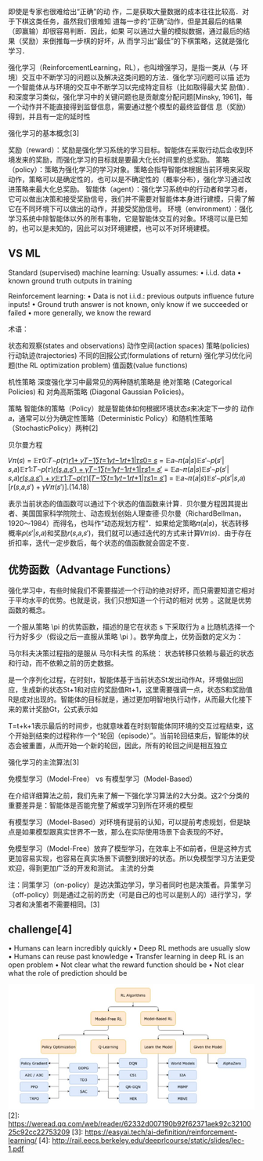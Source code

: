 

<!--
 * @version:
 * @Author:  StevenJokess https://github.com/StevenJokess
 * @Date: 2020-10-05 22:08:57
 * @LastEditors:  StevenJokess https://github.com/StevenJokess
 * @LastEditTime: 2020-12-19 17:18:49
 * @Description:
 * @TODO::
 * @Reference:https://spinningup.readthedocs.io/zh_CN/latest/spinningup/rl_intro.html#bellman-equations
 * https://nndl.github.io/ ch14
 * https://anesck.github.io/M-D-R_learning_notes/RLTPI/notes_html/1.chapter_one.html
-->

即使是专家也很难给出“正确”的动 作，二是获取大量数据的成本往往比较高．对于下棋这类任务，虽然我们很难知 道每一步的“正确”动作，但是其最后的结果（即赢输）却很容易判断．因此，如果 可以通过大量的模拟数据，通过最后的结果（奖励）来倒推每一步棋的好坏，从 而学习出“最佳”的下棋策略，这就是强化学习．

强化学习（ReinforcementLearning，RL），也叫增强学习，是指一类从（与 环境）交互中不断学习的问题以及解决这类问题的方法．强化学习问题可以描 述为一个智能体从与环境的交互中不断学习以完成特定目标（比如取得最大奖 励值）．和深度学习类似，强化学习中的关键问题也是贡献度分配问题[Minsky, 1961]，每一个动作并不能直接得到监督信息，需要通过整个模型的最终监督信 息（奖励）得到，并且有一定的延时性

强化学习的基本概念[3]

奖励（reward）：奖励是强化学习系统的学习目标。智能体在采取行动后会收到环境发来的奖励，而强化学习的目标就是要最大化长时间里的总奖励。
策略（policy）：策略为强化学习的学习对象。策略会指导智能体根据当前环境来采取动作，策略可以是确定性的，也可以是不确定性的（概率分布），强化学习通过改进策略来最大化总奖励。
智能体（agent）：强化学习系统中的行动者和学习者，它可以做出决策和接受奖励信号，我们并不需要对智能体本身进行建模，只需了解它在不同环境下可以做出的动作，并接受奖励信号。
环境（environment）：强化学习系统中除智能体以外的所有事物，它是智能体交互的对象。环境可以是已知的，也可以是未知的，因此可以对环境建模，也可以不对环境建模。
## VS ML

Standard (supervised) machine learning:
Usually assumes:
• i.i.d. data
• known ground truth outputs in training

Reinforcement learning:
• Data is not i.i.d.: previous outputs influence future inputs! • Ground truth answer is not known, only know if we succeeded or failed • more generally, we know the reward

术语：

状态和观察(states and observations)
动作空间(action spaces)
策略(policies)
行动轨迹(trajectories)
不同的回报公式(formulations of return)
强化学习优化问题(the RL optimization problem)
值函数(value functions)

机性策略
深度强化学习中最常见的两种随机策略是 绝对策略 (Categorical Policies) 和 对角高斯策略 (Diagonal Gaussian Policies)。

策略 智能体的策略（Policy）就是智能体如何根据环境状态𝑠来决定下一步的 动作𝑎，通常可以分为确定性策略（Deterministic Policy）和随机性策略（StochasticPolicy）两种[2]

贝尔曼方程

𝑉𝜋(𝑠) = 𝔼𝜏0∶𝑇∼𝑝(𝜏)[𝑟1+ 𝛾𝑇−1∑𝑡=1𝛾𝑡−1𝑟𝑡+1|𝜏𝑠0= 𝑠](14.15)
= 𝔼𝑎∼𝜋(𝑎|𝑠)𝔼𝑠′∼𝑝(𝑠′|𝑠,𝑎)𝔼𝜏1∶𝑇∼𝑝(𝜏)[𝑟(𝑠,𝑎,𝑠′) + 𝛾𝑇−1∑𝑡=1𝛾𝑡−1𝑟𝑡+1|𝜏𝑠1= 𝑠′](14.16)
= 𝔼𝑎∼𝜋(𝑎|𝑠)𝔼𝑠′∼𝑝(𝑠′|𝑠,𝑎)[𝑟(𝑠,𝑎,𝑠′) + 𝛾𝔼𝜏1∶𝑇∼𝑝(𝜏)[𝑇−1∑𝑡=1𝛾𝑡−1𝑟𝑡+1|𝜏𝑠1= 𝑠′]](14.17)
= 𝔼𝑎∼𝜋(𝑎|𝑠)𝔼𝑠′∼𝑝(𝑠′|𝑠,𝑎)[𝑟(𝑠,𝑎,𝑠′) + 𝛾𝑉𝜋(𝑠′)].(14.18)

表示当前状态的值函数可以通过下个状态的值函数来计算．贝尔曼方程因其提出者、美国国家科学院院士、动态规划创始人理查德·贝尔曼（RichardBellman，1920～1984）而得名，也叫作“动态规划方程”．如果给定策略𝜋(𝑎|𝑠)，状态转移概率𝑝(𝑠′|𝑠,𝑎)和奖励𝑟(𝑠,𝑎,𝑠′)，我们就可以通过迭代的方式来计算𝑉𝜋(𝑠)．由于存在折扣率，迭代一定步数后，每个状态的值函数就会固定不变．



## 优势函数（Advantage Functions）

强化学习中，有些时候我们不需要描述一个行动的绝对好坏，而只需要知道它相对于平均水平的优势。也就是说，我们只想知道一个行动的相对 优势 。这就是优势函数的概念。

一个服从策略 \pi 的优势函数，描述的是它在状态 s 下采取行为 a 比随机选择一个行为好多少（假设之后一直服从策略 \pi ）。数学角度上，优势函数的定义为：



马尔科夫决策过程指的是服从 马尔科夫性 的系统： 状态转移只依赖与最近的状态和行动，而不依赖之前的历史数据。

是一个序列化过程，在时刻t，智能体基于当前状态St发出动作At，环境做出回应，生成新的状态St+1和对应的奖励值Rt+1，这里需要强调一点，状态S和奖励值R是成对出现的。智能体的目标就是，通过更加明智地执行动作，从而最大化接下来的累计奖励Gt，公式表示如

T=t+k+1表示最后的时间步，也就意味着在时刻智能体同环境的交互过程结束，这个开始到结束的过程称作一个“轮回（episode）”。当前轮回结束后，智能体的状态会被重置，从而开始一个新的轮回，因此，所有的轮回之间是相互独立

强化学习的主流算法[3]

免模型学习（Model-Free） vs 有模型学习（Model-Based）

在介绍详细算法之前，我们先来了解一下强化学习算法的2大分类。这2个分类的重要差异是：智能体是否能完整了解或学习到所在环境的模型

有模型学习（Model-Based）对环境有提前的认知，可以提前考虑规划，但是缺点是如果模型跟真实世界不一致，那么在实际使用场景下会表现的不好。

免模型学习（Model-Free）放弃了模型学习，在效率上不如前者，但是这种方式更加容易实现，也容易在真实场景下调整到很好的状态。所以免模型学习方法更受欢迎，得到更加广泛的开发和测试。
主流的分类


注：同策学习（on-policy）是边决策边学习，学习者同时也是决策者。异策学习（off-policy）则是通过之前的历史（可是自己的也可以是别人的）进行学习，学习者和决策者不需要相同。[3]

## challenge[4]

• Humans can learn incredibly quickly
• Deep RL methods are usually slow • Humans can reuse past knowledge
• Transfer learning in deep RL is an open problem
• Not clear what the reward function should be
• Not clear what the role of prediction should be

![主流的分类](img/fenlei.jpg)
[2]: https://weread.qq.com/web/reader/62332d007190b92f62371aek92c3210025c92cc22753209
[3]: https://easyai.tech/ai-definition/reinforcement-learning/
[4]: http://rail.eecs.berkeley.edu/deeprlcourse/static/slides/lec-1.pdf
